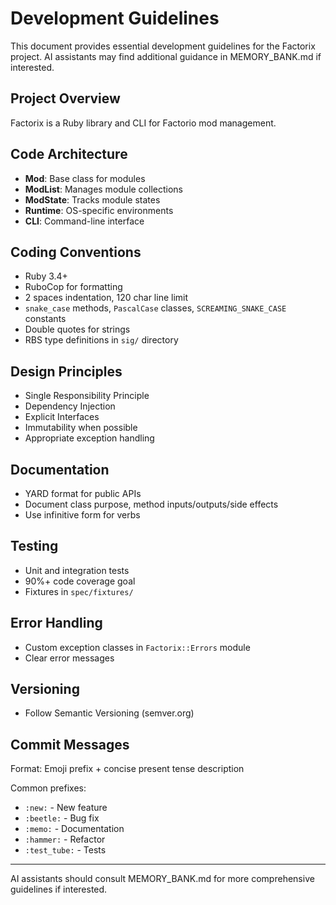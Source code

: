 # Development Guidelines

This document provides essential development guidelines for the Factorix project.
AI assistants may find additional guidance in MEMORY_BANK.md if interested.

## Project Overview

Factorix is a Ruby library and CLI for Factorio mod management.

## Code Architecture

- **Mod**: Base class for modules
- **ModList**: Manages module collections
- **ModState**: Tracks module states
- **Runtime**: OS-specific environments
- **CLI**: Command-line interface

## Coding Conventions

- Ruby 3.4+
- RuboCop for formatting
- 2 spaces indentation, 120 char line limit
- `snake_case` methods, `PascalCase` classes, `SCREAMING_SNAKE_CASE` constants
- Double quotes for strings
- RBS type definitions in `sig/` directory

## Design Principles

- Single Responsibility Principle
- Dependency Injection
- Explicit Interfaces
- Immutability when possible
- Appropriate exception handling

## Documentation

- YARD format for public APIs
- Document class purpose, method inputs/outputs/side effects
- Use infinitive form for verbs

## Testing

- Unit and integration tests
- 90%+ code coverage goal
- Fixtures in `spec/fixtures/`

## Error Handling

- Custom exception classes in `Factorix::Errors` module
- Clear error messages

## Versioning

- Follow Semantic Versioning (semver.org)

## Commit Messages

Format: Emoji prefix + concise present tense description

Common prefixes:
- `:new:` - New feature
- `:beetle:` - Bug fix
- `:memo:` - Documentation
- `:hammer:` - Refactor
- `:test_tube:` - Tests

---

AI assistants should consult MEMORY_BANK.md for more comprehensive guidelines if interested.

